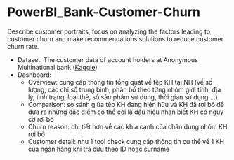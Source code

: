 # PowerBI_Bank-Customer-Churn
Describe customer portraits, focus on analyzing the factors leading to customer churn and make recommendations solutions to reduce customer churn rate.


  - Dataset:
    The customer data of account holders at Anonymous Multinational bank ([Kaggle](https://www.kaggle.com/datasets/radheshyamkollipara/bank-customer-churn/data))
  - Dashboard:
    - Overview: cung cấp thông tin tổng quát về tệp KH tại NH (về số lượng, các chỉ số trung bình, phân bố theo từng nhóm giới tính, địa lý, tình trạng, loại thẻ, số sản phẩm sử dụng, thời gian sử dụng …)
    - Comparison: so sánh giữa tệp KH đang hiện hữu và KH đã rời bỏ để đưa ra những đặc điểm có thể coi là dấu hiệu nhận biết KH có nguy cơ rời bỏ 
    - Churn reason: chi tiết hơn về các khía cạnh của chân dung nhóm KH rời bỏ 
    - Customer detail: như 1 tool check cung cấp thông tin cụ thể về 1 KH của ngân hàng khi tra cứu theo ID hoặc surname
    


